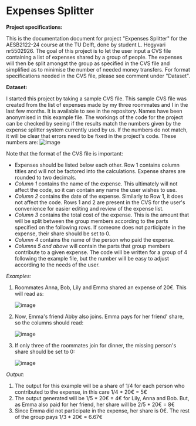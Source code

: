 # Expenses Splitter

**Project specifications:**

This is the documentation document for project "Expenses Splitter" for the AESB2122-24 course at the TU Delft, done by student L. Hegyvari nr5502926. The goal of this project is to let the user input a CVS file containing a list of expenses shared by a group of people. The expenses will then be split amongst the group as specified in the CVS file and simplified as to minimise the number of needed money transfers. For format specifications needed in the CVS file, please see comment under "Dataset". 

**Dataset:**

I started this project by taking a sample CVS file. This sample CVS file was created from the list of expenses made by my three roommates and I in the last few months. It is available to see in the repository. Names have been anonymised in this example file. The workings of the code for the project can be checked by seeing if the results match the numbers given by the expense splitter system currently used by us. If the numbers do not match, it will be clear that errors need to be fixed in the project's code. These numbers are:
![image](https://github.com/user-attachments/assets/f8e16a83-84de-4261-a448-712b582e0493)

Note that the format of the CVS file is important:
- Expenses should be listed below each other. Row 1 contains column titles and will not be factored into the calculations. Expense shares are rounded to two decimals.
- _Column 1_ contains the name of the expense. This ultimately will not affect the code, so it can contain any name the user wishes to use.
- _Column 2_ contains the date of the expense. Similarly to Row 1, it does not affect the code. Rows 1 and 2 are present in the CVS for the user's convenience for easier editing and review of the expense list.
- _Column 3_ contains the total cost of the expense. This is the amount that will be split between the group members according to the parts specified on the following rows. If someone does not participate in the expense, their share should be set to 0.
- _Column 4_ contains the name of the person who paid the expense.
- _Columns 5 and above_ will contain the parts that group members contribute to a given expense. The code will be written for a group of 4 following the example file, but the number will be easy to adjust according to the needs of the user.

_Examples:_

1. Roommates Anna, Bob, Lily and Emma shared an expense of 20€. This will read as:

    ![image](https://github.com/user-attachments/assets/f96aa77b-5a1b-439b-a761-e61efc729fe0)

3. Now, Emma's friend Abby also joins. Emma pays for her friend' share, so the columns should read:

    ![image](https://github.com/user-attachments/assets/f0ece1b4-6852-4318-a6aa-ba3201e75fac)

5. If only three of the roommates join for dinner, the missing person's share should be set to 0:
 
   ![image](https://github.com/user-attachments/assets/f2313a16-4cb9-4ff4-b2c1-7edae904276a)

_Output:_
1. The output for this example will be a share of 1/4 for each person who contributed to the expense, in this care 1/4 * 20€ = 5€
2. The output generated will be 1/5 * 20€ = 4€ for Lily, Anna and Bob. But, as Emma also paid for her friend, her share will be 2/5 * 20€ = 8€
3. Since Emma did not participate in the expense, her share is 0€. The rest of the group pays 1/3 * 20€ = 6.67€
